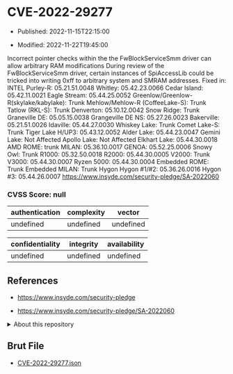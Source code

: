 # CVE-2022-29277

- Published: 2022-11-15T22:15:00

- Modified: 2022-11-22T19:45:00

Incorrect pointer checks within the the FwBlockServiceSmm driver can allow arbitrary RAM modifications During review of the FwBlockServiceSmm driver, certain instances of SpiAccessLib could be tricked into writing 0xff to arbitrary system and SMRAM addresses. Fixed in: INTEL Purley-R: 05.21.51.0048 Whitley: 05.42.23.0066 Cedar Island: 05.42.11.0021 Eagle Stream: 05.44.25.0052 Greenlow/Greenlow-R(skylake/kabylake): Trunk Mehlow/Mehlow-R (CoffeeLake-S): Trunk Tatlow (RKL-S): Trunk Denverton: 05.10.12.0042 Snow Ridge: Trunk Graneville DE: 05.05.15.0038 Grangeville DE NS: 05.27.26.0023 Bakerville: 05.21.51.0026 Idaville: 05.44.27.0030 Whiskey Lake: Trunk Comet Lake-S: Trunk Tiger Lake H/UP3: 05.43.12.0052 Alder Lake: 05.44.23.0047 Gemini Lake: Not Affected Apollo Lake: Not Affected Elkhart Lake: 05.44.30.0018 AMD ROME: trunk MILAN: 05.36.10.0017 GENOA: 05.52.25.0006 Snowy Owl: Trunk R1000: 05.32.50.0018 R2000: 05.44.30.0005 V2000: Trunk V3000: 05.44.30.0007 Ryzen 5000: 05.44.30.0004 Embedded ROME: Trunk Embedded MILAN: Trunk Hygon Hygon #1/#2: 05.36.26.0016 Hygon #3: 05.44.26.0007 https://www.insyde.com/security-pledge/SA-2022060

### CVSS Score: **null**

| authentication | complexity | vector |
| --- | --- | --- |
| undefined | undefined | undefined |

| confidentiality | integrity | availability |
| --- | --- | --- |
| undefined | undefined | undefined |

## References

* https://www.insyde.com/security-pledge

* https://www.insyde.com/security-pledge/SA-2022060

<details>
<summary>About this repository</summary> 

  This repository is part of the project [Live Hack CVE](https://github.com/Live-Hack-CVE). Main website can be found [www.live-hack.org](https://www.live-hack.org) 
  
  Made by [Sn0wAlice](https://github.com/Sn0wAlice) for the people that care about security and need to have a feed of the latest CVEs. Hope you enjoy it, don't forget to star the repo and follow me on [Twitter](https://twitter.com/Sn0wAlice) and [Github](https://github.com/Sn0wAlice). And that is my [personnal website](https://www.alice-snow.me/)

  - [Home Page](https://github.com/Live-Hack-CVE)
  - [Framework](https://github.com/Live-Hack-CVE/cve-framework)
  - [CVE database](https://github.com/Live-Hack-CVE/full_database)
  - [Changelog](https://github.com/Live-Hack-CVE/Changelog)
</details>

## Brut File

* [CVE-2022-29277.json](https://raw.githubusercontent.com/Live-Hack-CVE/full_database/main/cves/2022/CVE-2022-29277.json)

